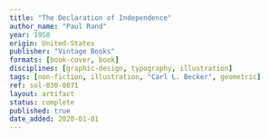 ```yaml
---
title: "The Declaration of Independence"
author_name: "Paul Rand"
year: 1958
origin: United-States
publisher: "Vintage Books"
formats: [book-cover, book]
disciplines: [graphic-design, typography, illustration]
tags: [non-fiction, illustration, "Carl L. Becker", geometric]
ref: sol-030-0071
layout: artifact
status: complete
published: true
date_added: 2020-01-01
---
```


